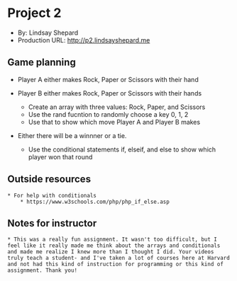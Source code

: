 # Project 2
+ By: Lindsay Shepard 
+ Production URL: <http://p2.lindsayshepard.me>

## Game planning

* Player A either makes Rock, Paper or Scissors with their hand
* Player B either makes Rock, Paper or Scissors with their hands
    * Create an array with three values: Rock, Paper, and Scissors
    * Use the rand fucntion to randomly choose a key 0, 1, 2
    * Use that to show which move Player A and Player B makes

* Either there will be a winnner or a tie.
    * Use the conditional statements if, elseif, and else to show which player won that round

## Outside resources

    * For help with conditionals 
        * https://www.w3schools.com/php/php_if_else.asp 


## Notes for instructor

    * This was a really fun assignment. It wasn't too difficult, but I feel like it really made me think about the arrays and conditionals and made me realize I knew more than I thought I did. Your videos truly teach a student- and I've taken a lot of courses here at Harvard and not had this kind of instruction for programming or this kind of assignment. Thank you!
